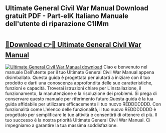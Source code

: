 ## Ultimate General Civil War Manual Download gratuit PDF - Part-elK Italiano Manuale dell'utente di riparazione C1IMm

# <h2><a href="http://df9atd.blite.top/?on=Ultimate+General+Civil+War+Manual">🔗Download 👉🔴 Ultimate General Civil War Manual</a></h2>

[![Ultimate General Civil War Manual download](https://i.imgur.com/lujVjoI.png)](http://df9atd.blite.top/?on=Ultimate+General+Civil+War+Manual)
Ciao e benvenuto nel manuale Dell'utente per il tuo Ultimate General Civil War Manual appena disimballato. Questa guida è progettata per aiutarti a iniziare con il tuo prodotto e darti una conoscenza approfondita delle sue caratteristiche, funzioni e capacità. Troverai istruzioni chiare per L'installazione, il funzionamento, la manutenzione e la risoluzione dei problemi. Si prega di conservare questo manuale per riferimento futuro.Questa guida è la tua guida affidabile per utilizzare efficacemente il tuo nuovo REDDDDDDD. Con funzionalità come L'elenco delle funzionalità, il tuo nuovo REDDDDDDD è progettato per semplificare le tue attività e consentirti di ottenere di più. Il tuo successo è la nostra priorità Ultimate General Civil War Manual. Ci impegniamo a garantire la tua massima soddisfazione.
